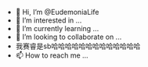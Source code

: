 - 👋 Hi, I’m @EudemoniaLife
- 👀 I’m interested in ...
- 🌱 I’m currently learning ...
- 💞️ I’m looking to collaborate on ...
- 我赛睿是sb哈哈哈哈哈哈哈哈哈哈哈哈哈
- 📫 How to reach me ...

<!---
EudemoniaLife/EudemoniaLife is a ✨ special ✨ repository because its `README.md` (this file) appears on your GitHub profile.
You can click the Preview link to take a look at your changes.
--->

